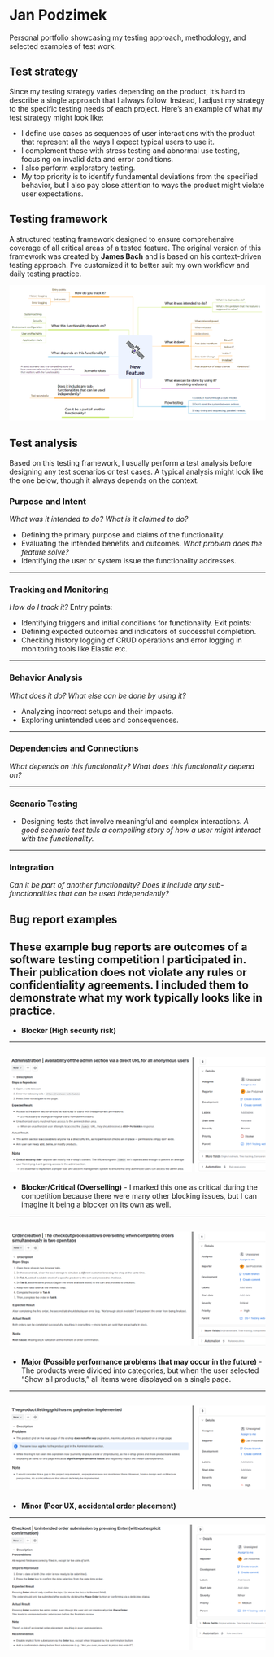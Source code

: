 # Jan Podzimek
Personal portfolio showcasing my testing approach, methodology, and selected examples of test work.

## Test strategy
Since my testing strategy varies depending on the product, it’s hard to describe a single approach that I always follow. Instead, I adjust my strategy to the specific testing needs of each project. Here’s an example of what my test strategy might look like:
- I define use cases as sequences of user interactions with the product that represent all the ways I expect typical users to use it.  
- I complement these with stress testing and abnormal use testing, focusing on invalid data and error conditions.  
- I also perform exploratory testing.  
- My top priority is to identify fundamental deviations from the specified behavior, but I also pay close attention to ways the product might violate user expectations.

## Testing framework
A structured testing framework designed to ensure comprehensive coverage of all critical areas of a tested feature. The original version of this framework was created by **James Bach** and is based on his context-driven testing approach. I’ve customized it to better suit my own workflow and daily testing practice.

![testing framework](images/feature-testing-framework.png)

## Test analysis
Based on this testing framework, I usually perform a test analysis before designing any test scenarios or test cases. A typical analysis might look like the one below, though it always depends on the context.
### Purpose and Intent
_What was it intended to do?_
_What is it claimed to do?_
- Defining the primary purpose and claims of the functionality.
- Evaluating the intended benefits and outcomes.
_What problem does the feature solve?_
- Identifying the user or system issue the functionality addresses.
---
### Tracking and Monitoring
_How do I track it?_
Entry points:
- Identifying triggers and initial conditions for functionality.
Exit points:
- Defining expected outcomes and indicators of successful completion.
- Checking history logging  of CRUD operations and error logging in monitoring tools like Elastic etc.
---
### Behavior Analysis
_What does it do?_
_What else can be done by using it?_
- Analyzing incorrect setups and their impacts.
- Exploring unintended uses and consequences.

---
### Dependencies and Connections

_What depends on this functionality?_
_What does this functionality depend on?_

---
### Scenario Testing
- Designing tests that involve meaningful and complex interactions.
_A good scenario test tells a compelling story of how a user might interact with the functionality._
---
### Integration
_Can it be part of another functionality?_
_Does it include any sub-functionalities that can be used independently?_

## Bug report examples
These example bug reports are outcomes of a software testing competition I participated in. Their publication does not violate any rules or confidentiality agreements. I included them to demonstrate what my work typically looks like in practice.
---
- **Blocker (High security risk)**
---
![bug report](images/tc1.png)
---
- **Blocker/Critical (Overselling)** - I marked this one as critical during the competition because there were many other blocking issues, but I can imagine it being a blocker on its own as well.
---
![bug report](images/tc2.png)
---
- **Major (Possible performance problems that may occur in the future)** - The products were divided into categories, but when the user selected “Show all products,” all items were displayed on a single page.
---
![bug report](images/tc3.png)
---
- **Minor (Poor UX, accidental order placement)**
---
![bug report](images/tc4.png)